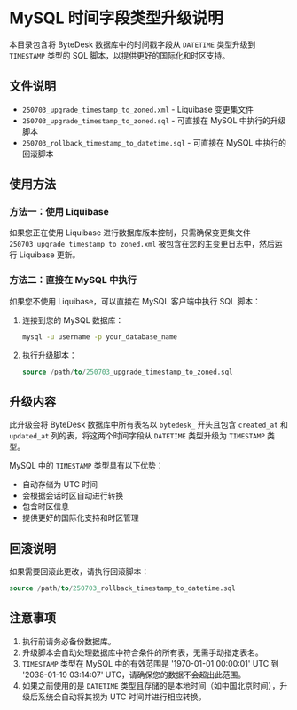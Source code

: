 <!--
 * @Author: jackning 270580156@qq.com
 * @Date: 2025-07-04 20:44:34
 * @LastEditors: jackning 270580156@qq.com
 * @LastEditTime: 2025-07-04 20:46:29
 * @Description: bytedesk.com https://github.com/Bytedesk/bytedesk
 *   Please be aware of the BSL license restrictions before installing Bytedesk IM – 
 *  selling, reselling, or hosting Bytedesk IM as a service is a breach of the terms and automatically terminates your rights under the license. 
 *  Business Source License 1.1: https://github.com/Bytedesk/bytedesk/blob/main/LICENSE 
 *  contact: 270580156@qq.com 
 * 
 * Copyright (c) 2025 by bytedesk.com, All Rights Reserved. 
-->
# MySQL 时间字段类型升级说明

本目录包含将 ByteDesk 数据库中的时间戳字段从 `DATETIME` 类型升级到 `TIMESTAMP` 类型的 SQL 脚本，以提供更好的国际化和时区支持。

## 文件说明

- `250703_upgrade_timestamp_to_zoned.xml` - Liquibase 变更集文件
- `250703_upgrade_timestamp_to_zoned.sql` - 可直接在 MySQL 中执行的升级脚本
- `250703_rollback_timestamp_to_datetime.sql` - 可直接在 MySQL 中执行的回滚脚本

## 使用方法

### 方法一：使用 Liquibase

如果您正在使用 Liquibase 进行数据库版本控制，只需确保变更集文件 `250703_upgrade_timestamp_to_zoned.xml` 被包含在您的主变更日志中，然后运行 Liquibase 更新。

### 方法二：直接在 MySQL 中执行

如果您不使用 Liquibase，可以直接在 MySQL 客户端中执行 SQL 脚本：

1. 连接到您的 MySQL 数据库：

   ```bash
   mysql -u username -p your_database_name
   ```

2. 执行升级脚本：

   ```sql
   source /path/to/250703_upgrade_timestamp_to_zoned.sql
   ```

## 升级内容

此升级会将 ByteDesk 数据库中所有表名以 `bytedesk_` 开头且包含 `created_at` 和 `updated_at` 列的表，将这两个时间字段从 `DATETIME` 类型升级为 `TIMESTAMP` 类型。

MySQL 中的 `TIMESTAMP` 类型具有以下优势：
- 自动存储为 UTC 时间
- 会根据会话时区自动进行转换
- 包含时区信息
- 提供更好的国际化支持和时区管理

## 回滚说明

如果需要回滚此更改，请执行回滚脚本：

```sql
source /path/to/250703_rollback_timestamp_to_datetime.sql
```

## 注意事项

1. 执行前请务必备份数据库。
2. 升级脚本会自动处理数据库中符合条件的所有表，无需手动指定表名。
3. `TIMESTAMP` 类型在 MySQL 中的有效范围是 '1970-01-01 00:00:01' UTC 到 '2038-01-19 03:14:07' UTC，请确保您的数据不会超出此范围。
4. 如果之前使用的是 `DATETIME` 类型且存储的是本地时间（如中国北京时间），升级后系统会自动将其视为 UTC 时间并进行相应转换。
